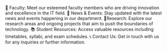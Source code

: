 👥 Faculty: Meet our esteemed faculty members who are driving innovation and excellence in the IT field.
📰 News & Events: Stay updated with the latest news and events happening in our department.
🔬Research: Explore our research areas and ongoing projects that aim to push the boundaries of technology.
📚 Student Resources: Access valuable resources including timetables, syllabi, and exam schedules.
📞 Contact Us: Get in touch with us for any inquiries or further information.
